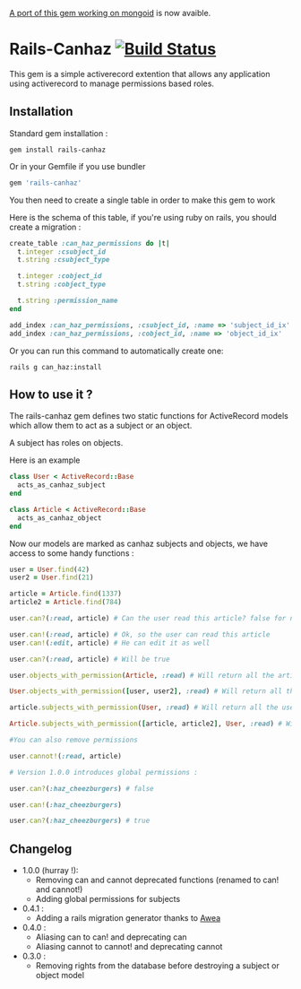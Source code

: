 [A port of this gem working on mongoid](https://github.com/intrepidd/mongoid-canhaz) is now avaible.
# Rails-Canhaz [![Build Status](https://travis-ci.org/Intrepidd/rails-canhaz.png)](https://travis-ci.org/Intrepidd/rails-canhaz)

This gem is a simple activerecord extention that allows any application using activerecord to manage permissions based roles.

## Installation

Standard gem installation :

```
gem install rails-canhaz
```

Or in your Gemfile if you use bundler

```ruby
gem 'rails-canhaz'
```

You then need to create a single table in order to make this gem to work

Here is the schema of this table, if you're using ruby on rails, you should create a migration :

```ruby
create_table :can_haz_permissions do |t|
  t.integer :csubject_id
  t.string :csubject_type

  t.integer :cobject_id
  t.string :cobject_type

  t.string :permission_name
end

add_index :can_haz_permissions, :csubject_id, :name => 'subject_id_ix'
add_index :can_haz_permissions, :cobject_id, :name => 'object_id_ix'
```

Or you can run this command to automatically create one:

```
rails g can_haz:install
```

## How to use it ?

The rails-canhaz gem defines two static functions for ActiveRecord models which allow them to act as a subject or an object.

A subject has roles on objects.

Here is an example

```ruby
class User < ActiveRecord::Base
  acts_as_canhaz_subject
end

class Article < ActiveRecord::Base
  acts_as_canhaz_object
end
```

Now our models are marked as canhaz subjects and objects, we have access to some handy functions :


```ruby
user = User.find(42)
user2 = User.find(21)

article = Article.find(1337)
article2 = Article.find(784)

user.can?(:read, article) # Can the user read this article? false for now

user.can!(:read, article) # Ok, so the user can read this article
user.can!(:edit, article) # He can edit it as well

user.can?(:read, article) # Will be true

user.objects_with_permission(Article, :read) # Will return all the articles w/ read permissions for this user

User.objects_with_permission([user, user2], :read) # Will return all the articles w/ read permissions for these users

article.subjects_with_permission(User, :read) # Will return all the users hat are able to read this article

Article.subjects_with_permission([article, article2], User, :read) # Will return all the users that are able to read theses articles

#You can also remove permissions

user.cannot!(:read, article)

# Version 1.0.0 introduces global permissions :

user.can?(:haz_cheezburgers) # false

user.can!(:haz_cheezburgers)

user.can?(:haz_cheezburgers) # true

```

## Changelog
* 1.0.0 (hurray !):
  * Removing can and cannot deprecated functions (renamed to can! and cannot!)
  * Adding global permissions for subjects
* 0.4.1 :
  * Adding a rails migration generator thanks to [Awea](http://github.com/Awea)
* 0.4.0 :
  * Aliasing can to can! and deprecating can
  * Aliasing cannot to cannot! and deprecating cannot
* 0.3.0 :
  * Removing rights from the database before destroying a subject or object model
